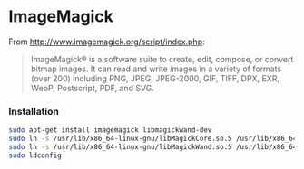 # ImageMagick

From http://www.imagemagick.org/script/index.php:

> ImageMagick® is a software suite to create, edit, compose, or convert bitmap images. It can read and write images in a variety of formats (over 200) including PNG, JPEG, JPEG-2000, GIF, TIFF, DPX, EXR, WebP, Postscript, PDF, and SVG.

### Installation
```bash
sudo apt-get install imagemagick libmagickwand-dev
sudo ln -s /usr/lib/x86_64-linux-gnu/libMagickCore.so.5 /usr/lib/x86_64-linux-gnu/libMagickCore.so.4
sudo ln -s /usr/lib/x86_64-linux-gnu/libMagickWand.so.5 /usr/lib/x86_64-linux-gnu/libMagickWand.so.4
sudo ldconfig
```
